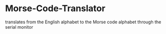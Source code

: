Morse-Code-Translator
=====================

translates from the English alphabet to the Morse code alphabet through the serial monitor
